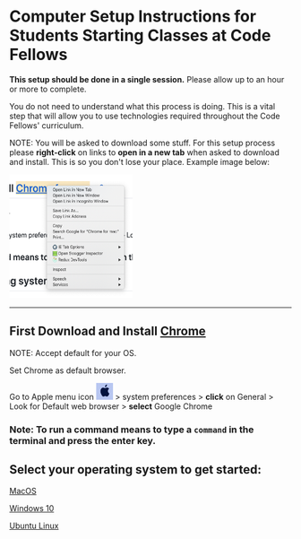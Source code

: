 # Computer Setup Instructions for Students Starting Classes at Code Fellows

**This setup should be done in a single session.**  Please allow up to an hour or more to complete.

You do not need to understand what this process is doing. This is a vital step that will allow you to use technologies required throughout the Code Fellows' curriculum.

NOTE: You will be asked to download some stuff.  For this setup process please **right-click** on links to **open in a new tab** when asked to download and install.  This is so you don't lose your place. Example image below:

<img src="mac/images/new-tab.png" width="220" height="220">

---

## **First** Download and Install [Chrome ](https://www.google.com/chrome/)

NOTE: Accept default for your OS.

 Set Chrome as default browser.

Go to Apple menu icon  <img src="mac/images/apple.png" width="30" height="30"> > system preferences > **click** on General > Look for Default web browser > **select** Google Chrome 

### Note: To **run** a command means to type a `command` in the terminal and press the **enter** key.

## Select your operating system to get started:

[MacOS](mac/terminal/setup.md)

[Windows 10](windows/terminal/setup.md)

[Ubuntu Linux](ubuntu_linux/terminal/setup.md)
